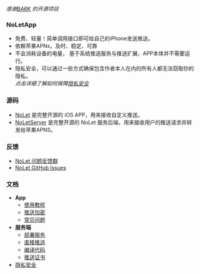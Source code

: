  *感谢[BARK](https://github.com/Finb/Bark) 的开源项目*
### NoLetApp <!-- {docsify-ignore-all} -->
- 免费、轻量！简单调用接口即可给自己的iPhone发送推送。
- 依赖苹果APNs，及时、稳定、可靠
- 不会消耗设备的电量， 基于系统推送服务与推送扩展，APP本体并不需要运行。
- 隐私安全，可以通过一些方式确保包含作者本人在内的所有人都无法窃取你的隐私。<br>*点击详细了解如何保障[隐私安全](/privacy)*


### 源码
- [NoLet](https://github.com/sunvc/NoLet) 是完整开源的 iOS APP，用来接收自定义推送。
- [NoLetServer](https://github.com/sunvc/NoLets) 是完整开源的 NoLet 服务后端，用来接收用户的推送请求并转发给苹果APNS。

### 反馈
- [NoLet 问题反馈群](https://t.me/PushToMe)
- [NoLet GitHub Issues](https://github.com/sunvc/NoLet/issues)


### 文档
- **App**
  - [使用教程](/tutorial)
  - [推送加密](/encryption)
  - [常见问题](/faq)
- **服务端**
  - [部署服务](/deploy)
  - [直接推送](/apns)
  - [编译代码](/build)
  - [推送证书](/cert)
- [隐私安全](/privacy)